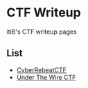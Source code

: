 # CTF Writeup

itiB's CTF writeup pages

## List

- [CyberRebeatCTF](/CyberRebeatCTF/Writeup.md)
- [Under The Wire CTF](/underTheWire/README.md)
